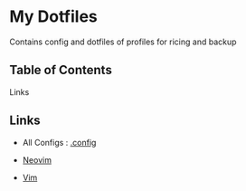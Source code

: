 # My Dotfiles

Contains config and dotfiles of profiles for ricing and backup

## Table of Contents
Links

## Links
* All Configs : [.config](.config/README.md)

* [Neovim](.config/nvim/README.md)

* [Vim](.config/vim/README.md)

